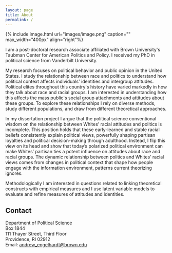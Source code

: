 ```yaml
---
layout: page
title: About
permalink: /
---
```


{% include image.html url="images/image.png" caption="" max_width="400px" align="right"%}

I am a post-doctoral research associate affiliated with Brown University's Taubman Center for American Politics and Policy. I received my PhD in political science from Vanderbilt University.<br />  

My research focuses on political behavior and public opinion in the United States. I study the relationship between race and politics to understand how political context affects individuals' identities and intergroup attitudes. Political elites throughout this country's history have varied markedly in how they talk about race and racial groups. I am interested in understanding how this affects the mass public's social group attachments and attitudes about these groups. To explore these relationships I rely on diverse methods, study different populations, and draw from different theoretical approaches.<br /> 

In my dissertation project I argue that the political science conventional wisdom on the relationship between Whites’ racial attitudes and politics is incomplete. This position holds that these early-learned and stable racial beliefs consistently explain political views, powerfully shaping partisan loyalties and political decision-making through adulthood. Instead, I flip this view on its head and show that today’s polarized political environment can make Whites’ partisan ties a potent influence on attitudes about race and racial groups. The dynamic relationship between politics and Whites’ racial views comes from changes in political context that shape how people engage with the information environment, patterns current theorizing ignores.<br />

Methodologically I am interested in questions related to linking theoretical constructs with empirical measures and I use latent variable models to evaluate and refine measures of attitudes and identities.


## Contact
Department of Political Science <br />
 Box 1844 <br />
111 Thayer Street, Third Floor <br />
Providence, RI 02912 <br />
Email: [andrew_engelhardt@brown.edu]

[andrew_engelhardt@brown.edu]: mailto:andrew_engelhardt@brown.edu
